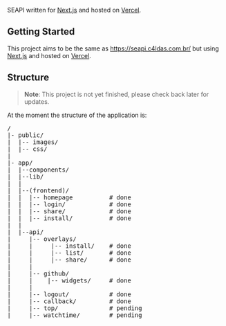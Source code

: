 SEAPI written for [Next.js](https://nextjs.org) and hosted on [Vercel](https://vercel.com).

<h2>Getting Started</h2>

This project aims to be the same as https://seapi.c4ldas.com.br/ but using [Next.js](https://nextjs.org) and hosted on [Vercel](https://vercel.com).

<h2>Structure</h2>

> **Note**: This project is not yet finished, please check back later for updates.

At the moment the structure of the application is:

<pre>
/
|- public/
|  |-- images/
|  |-- css/
|
|- app/
|  |--components/
|  |--lib/
|  |
|  |--(frontend)/
|  |  |-- homepage          # done
|  |  |-- login/            # done
|  |  |-- share/            # done
|  |  |-- install/          # done
|  |  
|  |--api/
|     |-- overlays/
|     |     |-- install/    # done
|     |     |-- list/       # done
|     |     |-- share/      # done
|     |
|     |-- github/
|     |    |-- widgets/     # done
|     |
|     |-- logout/           # done
|     |-- callback/         # done
|     |-- top/              # pending
|     |-- watchtime/        # pending
</pre>
